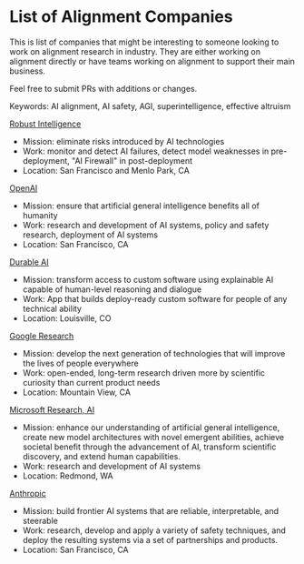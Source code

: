 # List of Alignment Companies
This is list of companies that might be interesting to someone looking to work on alignment research in industry. They are either working on alignment directly or have teams working on alignment to support their main business.

Feel free to submit PRs with additions or changes.

Keywords: AI alignment, AI safety, AGI, superintelligence, effective altruism

[Robust Intelligence](https://robustintelligenc~e.com/)
* Mission: eliminate risks introduced by AI technologies
* Work: monitor and detect AI failures, detect model weaknesses in pre-deployment, "AI Firewall" in post-deployment
* Location: San Francisco and Menlo Park, CA

[OpenAI](https://openai.com/)
* Mission: ensure that artificial general intelligence benefits all of humanity
* Work: research and development of AI systems, policy and safety research, deployment of AI systems
* Location: San Francisco, CA

[Durable AI](https://durable.ai/)
* Mission: transform access to custom software using explainable AI capable of human-level reasoning and dialogue
* Work: App that builds deploy-ready custom software for people of any technical ability
* Location: Louisville, CO

[Google Research](https://research.google/)
* Mission: develop the next generation of technologies that will improve the lives of people everywhere
* Work: open-ended, long-term research driven more by scientific curiosity than current product needs
* Location: Mountain View, CA

[Microsoft Research, AI](https://www.microsoft.com/en-us/research/focus-area/ai-and-microsoft-research/)
* Mission: enhance our understanding of artificial general intelligence, create new model architectures with novel emergent abilities, achieve societal benefit through the advancement of AI, transform scientific discovery, and extend human capabilities.
* Work: research and development of AI systems
* Location: Redmond, WA

[Anthropic](https://www.anthropic.com/)
* Mission: build frontier AI systems that are reliable, interpretable, and steerable
* Work: research, develop and apply a variety of safety techniques, and deploy the resulting systems via a set of partnerships and products.
* Location: San Francisco, CA